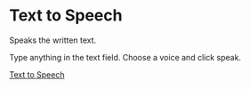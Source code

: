 # Text to Speech

Speaks the written text.

Type anything in the text field. Choose a voice and click speak.

[Text to Speech](https://tjebbemarchand.github.io/text-to-speech/)
